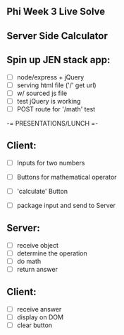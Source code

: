 Phi Week 3 Live Solve
--------------------

Server Side Calculator
--------------------
Spin up JEN stack app:
--------------------
- [ ] node/express + jQuery
- [ ] serving html file ('/' get url)
- [ ] w/ sourced js file
- [ ] test jQuery is working
- [ ] POST route for '/math' test

-= PRESENTATIONS/LUNCH =-

Client:
--------------------
- [ ] Inputs for two numbers
- [ ] Buttons for mathematical operator
- [ ] 'calculate' Button
- [ ] package input and send to Server



Server:
---------------------
- [ ]  receive object
- [ ] determine the operation
- [ ] do math
- [ ] return answer

Client:
---------------------
- [ ] receive answer
- [ ] display on DOM
- [ ] clear button
